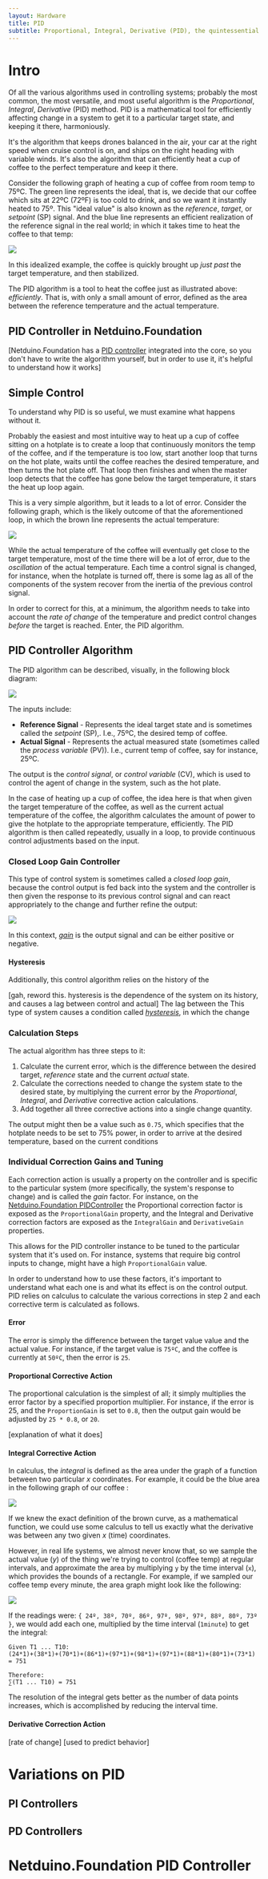 ```yaml
---
layout: Hardware
title: PID
subtitle: Proportional, Integral, Derivative (PID), the quintessential industrial control algorithm.
---
```


# Intro

Of all the various algorithms used in controlling systems; probably the most common, the most versatile, and most useful algorithm is the _Proportional_, _Integral_, _Derivative_ (PID) method. PID is a mathematical tool for efficiently affecting change in a system to get it to a particular target state, and keeping it there, harmoniously. 

It's the algorithm that keeps drones balanced in the air, your car at the right speed when cruise control is on, and ships on the right heading with variable winds. It's also the algorithm that can efficiently heat a cup of coffee to the perfect temperature and keep it there.

Consider the following graph of heating a cup of coffee from room temp to 75ºC. The green line represents the ideal, that is, we decide that our coffee which sits at 22ºC (72ºF) is too cold to drink, and so we want it instantly heated to 75º. This "ideal value" is also known as the _reference_, _target_, or _setpoint_ (SP) signal. And the blue line represents an efficient realization of the reference signal in the real world; in which it takes time to heat the coffee to that temp:

![](PID_Reference_and_Ideal.svg)

In this idealized example, the coffee is quickly brought up _just past_ the target temperature, and then stabilized. 

The PID algorithm is a tool to heat the coffee just as illustrated above: _efficiently_.  That is, with only a small amount of error, defined as the area between the reference temperature and the actual temperature. 

## PID Controller in Netduino.Foundation

[Netduino.Foundation has a [PID controller](Link) integrated into the core, so you don't have to write the algorithm yourself, but in order to use it, it's helpful to understand how it works]

## Simple Control

To understand why PID is so useful, we must examine what happens without it. 

Probably the easiest and most intuitive way to heat up a cup of coffee sitting on a hotplate is to create a loop that continuously monitors the temp of the coffee, and if the temperature is too low, start another loop that turns on the hot plate, waits until the coffee reaches the desired temperature, and then turns the hot plate off. That loop then finishes and when the master loop detects that the coffee has gone below the target temperature, it stars the heat up loop again.

This is a very simple algorithm, but it leads to a lot of error. Consider the following graph, which is the likely outcome of that the aforementioned loop, in which the brown line represents the actual temperature:

![](PID_Proportional.svg)

While the actual temperature of the coffee will eventually get close to the target temperature, most of the time there will be a lot of error, due to the _oscillation_ of the actual temperature. Each time a control signal is changed, for instance, when the hotplate is turned off, there is some lag as all of the components of the system recover from the inertia of the previous control signal. 

In order to correct for this, at a minimum, the algorithm needs to take into account the _rate of change_ of the temperature and predict control changes _before_ the target is reached. Enter, the PID algorithm.

## PID Controller Algorithm

The PID algorithm can be described, visually, in the following block diagram:

![](PID_Block_Diagram.svg)

The inputs include:

 * **Reference Signal** - Represents the ideal target state and is sometimes called the _setpoint_ (SP),. I.e., 75ºC, the desired temp of coffee.
 * **Actual Signal** - Represents the actual measured state (sometimes called the _process variable_ (PV)).  I.e., current temp of coffee, say for instance, 25ºC.

The output is the _control signal_, or _control variable_ (CV), which is used to control the agent of change in the system, such as the hot plate.

In the case of heating up a cup of coffee, the idea here is that when given the target temperature of the coffee, as well as the current actual temperature of the coffee, the algorithm calculates the amount of power to give the hotplate to the appropriate temperature, efficiently. The PID algorithm is then called repeatedly, usually in a loop, to provide continuous control adjustments based on the input.

### Closed Loop Gain Controller

This type of control system is sometimes called a _closed loop gain_, because the control output is fed back into the system and the controller is then given the response to its previous control signal and can react appropriately to the change and further refine the output:

![](Closed_Loop_Gain_Controller.svg)

In this context, [_gain_](https://en.wikipedia.org/wiki/Gain_(electronics)) is the output signal and can be either positive or negative. 

#### Hysteresis

Additionally, this control algorithm relies on the history of the 

[gah, reword this. hysteresis is the dependence of the system on its history, and causes a lag between control and actual]
The lag between the 
This type of system causes a condition called [_hysteresis_](https://en.wikipedia.org/wiki/Hysteresis), in which the change 

### Calculation Steps

The actual algorithm has three steps to it:

 1. Calculate the current error, which is the difference between the desired target, _reference_ state and the current _actual_ state.
 2. Calculate the corrections needed to change the system state to the desired state, by multiplying the current error by the _Proportional_, _Integral_, and _Derivative_ corrective action calculations.
 3. Add together all three corrective actions into a single change quantity.

The output might then be a value such as `0.75`, which specifies that the hotplate needs to be set to 75% power, in order to arrive at the desired temperature, based on the current conditions

### Individual Correction Gains and Tuning

Each correction action is usually a property on the controller and is specific to the particular system (more specifically, the system's response to change) and is called the _gain_ factor. For instance, on the [Netduino.Foundation PIDController](link) the Proportional correction factor is exposed as the `ProportionalGain` property, and the Integral and Derivative correction factors are exposed as the `IntegralGain` and `DerivativeGain` properties. 

This allows for the PID controller instance to be tuned to the particular system that it's used on. For instance, systems that require big control inputs to change, might have a high `ProportionalGain` value.

In order to understand how to use these factors, it's important to understand what each one is and what its effect is on the control output. PID relies on calculus to calculate the various corrections in step 2 and each corrective term is calculated as follows.

#### Error

The error is simply the difference between the target value value and the actual value. For instance, if the target value is `75ºC`, and the coffee is currently at `50ºC`, then the error is `25`.

#### Proportional Corrective Action

The proportional calculation is the simplest of all; it simply multiplies the error factor by a specified proportion multiplier. For instance, if the error is 25, and the `ProportionGain` is set to `0.8`, then the output gain would be adjusted by `25 * 0.8`, or `20`. 

[explanation of what it does]

#### Integral Corrective Action

In calculus, the _integral_ is defined as the area under the graph of a function between two particular _x_ coordinates. For example, it could be the blue area in the following graph of our coffee :

![](PID_Integral.svg)

If we knew the exact definition of the brown curve, as a mathematical function, we could use some calculus to tell us exactly what the derivative was between any two given _x_ (time) coordinates. 

However, in real life systems, we almost never know that, so we sample the actual value (_y_) of the thing we're trying to control (coffee temp) at regular intervals, and approximate the area by multiplying `y` by the time interval (`x`), which provides the bounds of a rectangle. For example, if we sampled our coffee temp every minute, the area graph might look like the following:

![](PID_Integral_Approximation.svg)

If the readings were: `{ 24º, 38º, 70º, 86º, 97º, 98º, 97º, 88º, 80º, 73º }`, we would add each one, multiplied by the time interval (`1minute`) to get the integral:

```
Given T1 ... T10:
(24*1)+(38*1)+(70*1)+(86*1)+(97*1)+(98*1)+(97*1)+(88*1)+(80*1)+(73*1) = 751

Therefore:
∑(T1 ... T10) = 751
```

The resolution of the integral gets better as the number of data points increases, which is accomplished by reducing the interval time.



#### Derivative Correction Action

[rate of change]
[used to predict behavior]

# Variations on PID

## PI Controllers

## PD Controllers

# Netduino.Foundation PID Controller

